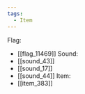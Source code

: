 ```yaml
---
tags:
  - Item
---
```

Flag:
- [[flag_11469]]
Sound:
- [[sound_43]]
- [[sound_17]]
- [[sound_44]]
Item:
- [[item_383]]
